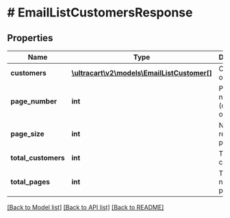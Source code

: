 # # EmailListCustomersResponse

## Properties

Name | Type | Description | Notes
------------ | ------------- | ------------- | -------------
**customers** | [**\ultracart\v2\models\EmailListCustomer[]**](EmailListCustomer.md) | Customers on the page | [optional]
**page_number** | **int** | Page number (one based offset) | [optional]
**page_size** | **int** | Number of records per page | [optional]
**total_customers** | **int** | Total customers | [optional]
**total_pages** | **int** | Total number of pages | [optional]

[[Back to Model list]](../../README.md#models) [[Back to API list]](../../README.md#endpoints) [[Back to README]](../../README.md)
